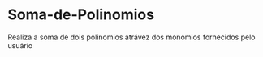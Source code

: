 # Soma-de-Polinomios
 Realiza a soma de dois polinomios atrávez dos monomios fornecidos pelo usuário
